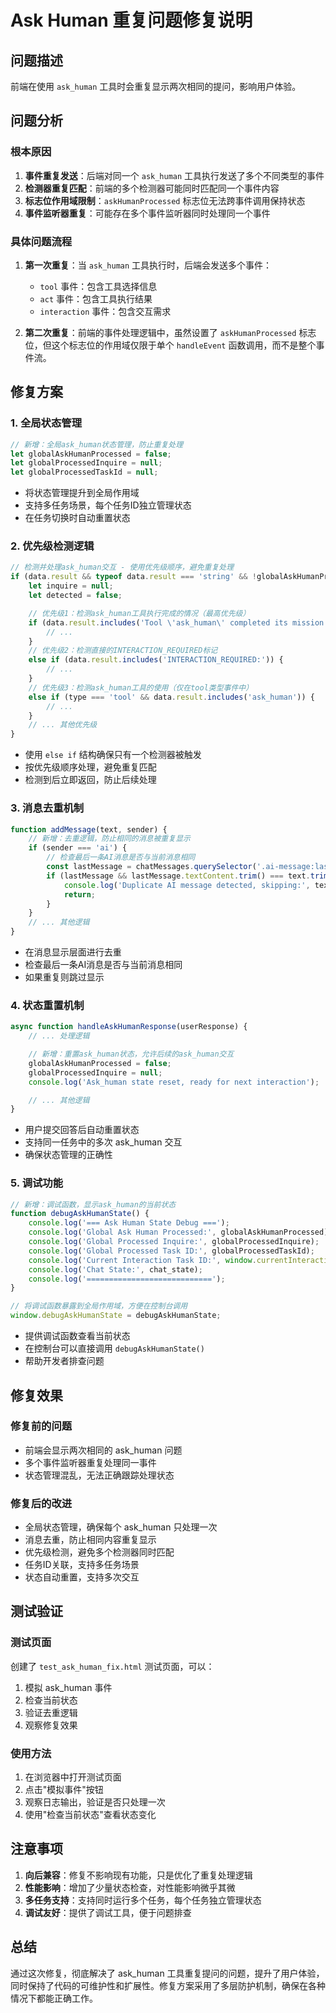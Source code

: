 # Ask Human 重复问题修复说明

## 问题描述

前端在使用 `ask_human` 工具时会重复显示两次相同的提问，影响用户体验。

## 问题分析

### 根本原因

1. **事件重复发送**：后端对同一个 `ask_human` 工具执行发送了多个不同类型的事件
2. **检测器重复匹配**：前端的多个检测器可能同时匹配同一个事件内容
3. **标志位作用域限制**：`askHumanProcessed` 标志位无法跨事件调用保持状态
4. **事件监听器重复**：可能存在多个事件监听器同时处理同一个事件

### 具体问题流程

1. **第一次重复**：当 `ask_human` 工具执行时，后端会发送多个事件：
   - `tool` 事件：包含工具选择信息
   - `act` 事件：包含工具执行结果
   - `interaction` 事件：包含交互需求

2. **第二次重复**：前端的事件处理逻辑中，虽然设置了 `askHumanProcessed` 标志位，但这个标志位的作用域仅限于单个 `handleEvent` 函数调用，而不是整个事件流。

## 修复方案

### 1. 全局状态管理

```javascript
// 新增：全局ask_human状态管理，防止重复处理
let globalAskHumanProcessed = false;
let globalProcessedInquire = null;
let globalProcessedTaskId = null;
```

- 将状态管理提升到全局作用域
- 支持多任务场景，每个任务ID独立管理状态
- 在任务切换时自动重置状态

### 2. 优先级检测逻辑

```javascript
// 检测并处理ask_human交互 - 使用优先级顺序，避免重复处理
if (data.result && typeof data.result === 'string' && !globalAskHumanProcessed) {
    let inquire = null;
    let detected = false;

    // 优先级1：检测ask_human工具执行完成的情况（最高优先级）
    if (data.result.includes('Tool \'ask_human\' completed its mission!')) {
        // ...
    }
    // 优先级2：检测直接的INTERACTION_REQUIRED标记
    else if (data.result.includes('INTERACTION_REQUIRED:')) {
        // ...
    }
    // 优先级3：检测ask_human工具的使用（仅在tool类型事件中）
    else if (type === 'tool' && data.result.includes('ask_human')) {
        // ...
    }
    // ... 其他优先级
}
```

- 使用 `else if` 结构确保只有一个检测器被触发
- 按优先级顺序处理，避免重复匹配
- 检测到后立即返回，防止后续处理

### 3. 消息去重机制

```javascript
function addMessage(text, sender) {
    // 新增：去重逻辑，防止相同的消息被重复显示
    if (sender === 'ai') {
        // 检查最后一条AI消息是否与当前消息相同
        const lastMessage = chatMessages.querySelector('.ai-message:last-child .message-content');
        if (lastMessage && lastMessage.textContent.trim() === text.trim()) {
            console.log('Duplicate AI message detected, skipping:', text.substring(0, 50) + '...');
            return;
        }
    }
    // ... 其他逻辑
}
```

- 在消息显示层面进行去重
- 检查最后一条AI消息是否与当前消息相同
- 如果重复则跳过显示

### 4. 状态重置机制

```javascript
async function handleAskHumanResponse(userResponse) {
    // ... 处理逻辑

    // 新增：重置ask_human状态，允许后续的ask_human交互
    globalAskHumanProcessed = false;
    globalProcessedInquire = null;
    console.log('Ask_human state reset, ready for next interaction');

    // ... 其他逻辑
}
```

- 用户提交回答后自动重置状态
- 支持同一任务中的多次 ask_human 交互
- 确保状态管理的正确性

### 5. 调试功能

```javascript
// 新增：调试函数，显示ask_human的当前状态
function debugAskHumanState() {
    console.log('=== Ask Human State Debug ===');
    console.log('Global Ask Human Processed:', globalAskHumanProcessed);
    console.log('Global Processed Inquire:', globalProcessedInquire);
    console.log('Global Processed Task ID:', globalProcessedTaskId);
    console.log('Current Interaction Task ID:', window.currentInteractionTaskId);
    console.log('Chat State:', chat_state);
    console.log('============================');
}

// 将调试函数暴露到全局作用域，方便在控制台调用
window.debugAskHumanState = debugAskHumanState;
```

- 提供调试函数查看当前状态
- 在控制台可以直接调用 `debugAskHumanState()`
- 帮助开发者排查问题

## 修复效果

### 修复前的问题

- 前端会显示两次相同的 ask_human 问题
- 多个事件监听器重复处理同一事件
- 状态管理混乱，无法正确跟踪处理状态

### 修复后的改进

- 全局状态管理，确保每个 ask_human 只处理一次
- 消息去重，防止相同内容重复显示
- 优先级检测，避免多个检测器同时匹配
- 任务ID关联，支持多任务场景
- 状态自动重置，支持多次交互

## 测试验证

### 测试页面

创建了 `test_ask_human_fix.html` 测试页面，可以：

1. 模拟 ask_human 事件
2. 检查当前状态
3. 验证去重逻辑
4. 观察修复效果

### 使用方法

1. 在浏览器中打开测试页面
2. 点击"模拟事件"按钮
3. 观察日志输出，验证是否只处理一次
4. 使用"检查当前状态"查看状态变化

## 注意事项

1. **向后兼容**：修复不影响现有功能，只是优化了重复处理逻辑
2. **性能影响**：增加了少量状态检查，对性能影响微乎其微
3. **多任务支持**：支持同时运行多个任务，每个任务独立管理状态
4. **调试友好**：提供了调试工具，便于问题排查

## 总结

通过这次修复，彻底解决了 ask_human 工具重复提问的问题，提升了用户体验，同时保持了代码的可维护性和扩展性。修复方案采用了多层防护机制，确保在各种情况下都能正确工作。
